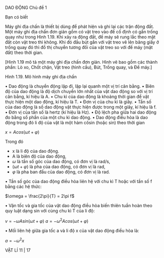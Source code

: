 DAO ĐỘNG Chủ đề 1

Bạn có biết

Máy ghi địa chấn là thiết bị dùng để phát hiện và ghi lại các trận động đất. Một máy ghi địa chấn đơn giản gồm có vật treo vào đế cố định có gắn trống quay như trong Hình 1.19. Khi xảy ra động đất, đế máy sẽ rung lắc theo mặt đất còn vật treo thì không. Khi đó đầu bút gắn với vật treo vẽ lên băng giấy ở trống quay đó thì đồ thị chuyển tương đối của vật treo so với đế máy (mặt đất) theo thời gian.

[Hình 1.19 mô tả một máy ghi địa chấn đơn giản. Hình vẽ bao gồm các thành phần: Lò xo, Chốt chặn, Vật treo (hình cầu), Bút, Trống quay, và Đế máy.]

Hình 1.19. Mô hình máy ghi địa chấn

• Dao động là chuyển động lặp đi, lặp lại quanh một vị trí cân bằng.
• Biên độ của dao động là độ dịch chuyển lớn nhất của vật dao động so với vị trí cân bằng, kí hiệu là A.
• Chu kì của dao động là khoảng thời gian để vật thực hiện một dao động, kí hiệu là T.
• Đơn vị của chu kì là giây.
• Tần số của dao động là số dao động vật thực hiện được trong một giây, kí hiệu là f.
• Đơn vị của tần số là hertz (kí hiệu là Hz).
• Độ lệch pha giữa hai dao động đo bằng số phần của một chu kì dao động.
• Dao động điều hòa là dao động trong đó li độ của vật là một hàm côsin (hoặc sin) theo thời gian

$x = Acos(\omega t + \varphi)$

Trong đó
+ x là li độ của dao động.
+ A là biên độ của dao động,
+ $\omega$ là tần số góc của dao động, có đơn vị là rad/s,
+ $(\omega t + \varphi)$ là pha của dao động, có đơn vị là rad,
+ $\varphi$ là pha ban đầu của dao động, có đơn vị là rad.

• Tần số góc của dao động điều hòa liên hệ với chu kì T hoặc với tần số f bằng các hệ thức:

$\omega = \frac{2\pi}{T} = 2\pi f$

• Vận tốc và gia tốc của vật dao động điều hòa biến thiên tuần hoàn theo quy luật dạng sin với cùng chu kì T của li độ:

$v = -\omega Asin(\omega t + \varphi)$
$a = -\omega^2 Acos(\omega t + \varphi)$

• Mối liên hệ giữa gia tốc a và li độ x của vật dao động điều hòa là:

$a = -\omega^2 x$

VẬT LÍ 11 | 17